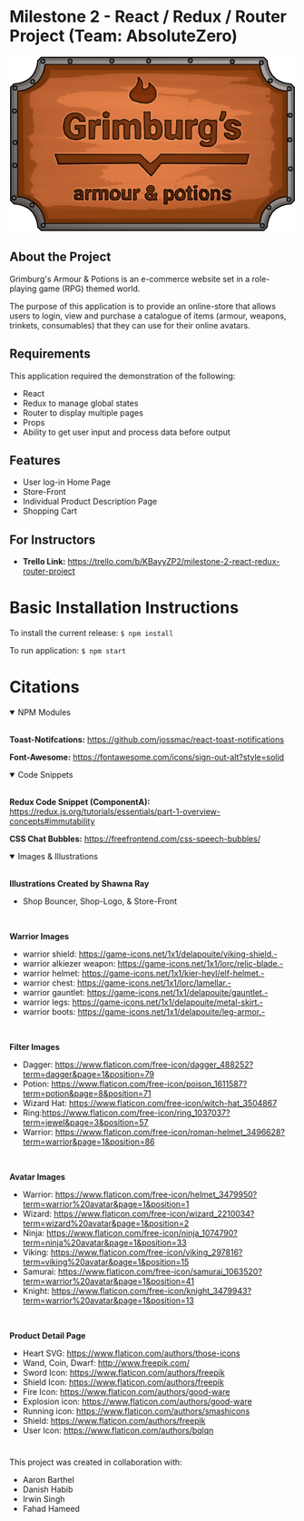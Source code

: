 # Milestone 2 - React / Redux / Router Project (Team: AbsoluteZero)
![Shop Logo](/public/imgs/shop-logo.png)

## About the Project
Grimburg's Armour & Potions is an e-commerce website set in a role-playing game (RPG) themed world.

The purpose of this application is to provide an online-store that allows users to login, view and purchase a catalogue of items (armour, weapons, trinkets, consumables) that they can use for their online avatars.

## Requirements
This application required the demonstration of the following:
- React
- Redux to manage global states
- Router to display multiple pages
- Props
- Ability to get user input and process data before output

## Features
- User log-in Home Page
- Store-Front
- Individual Product Description Page
- Shopping Cart

## For Instructors
- **Trello Link:** https://trello.com/b/KBayyZP2/milestone-2-react-redux-router-project


# Basic Installation Instructions

To install the current release:
`$ npm install`

To run application:
`$ npm start`


# Citations
<details open>
  <summary>NPM Modules</summary>
  <br>

  **Toast-Notifcations:** https://github.com/jossmac/react-toast-notifications

  **Font-Awesome:** https://fontawesome.com/icons/sign-out-alt?style=solid
</details>

<details  open>
  <summary>Code Snippets</summary>
  <br>

  **Redux Code Snippet (ComponentA):**
  https://redux.js.org/tutorials/essentials/part-1-overview-concepts#immutability

  **CSS Chat Bubbles:**
  https://freefrontend.com/css-speech-bubbles/
</details>

<details open>
  <summary>Images & Illustrations</summary>
  <br>

  **Illustrations Created by Shawna Ray**
  - Shop Bouncer, Shop-Logo, & Store-Front
  <br>


  **Warrior Images**
  - warrior shield: https://game-icons.net/1x1/delapouite/viking-shield.-
  - warrior alkiezer weapon: https://game-icons.net/1x1/lorc/relic-blade.-
  - warrior helmet: https://game-icons.net/1x1/kier-heyl/elf-helmet.-
  - warrior chest: https://game-icons.net/1x1/lorc/lamellar.-
  - warrior gauntlet: https://game-icons.net/1x1/delapouite/gauntlet.-
  - warrior legs: https://game-icons.net/1x1/delapouite/metal-skirt.-
  - warrior boots: https://game-icons.net/1x1/delapouite/leg-armor.-
  <br>

  **Filter Images**
  - Dagger: https://www.flaticon.com/free-icon/dagger_488252?term=dagger&page=1&position=79
  - Potion: https://www.flaticon.com/free-icon/poison_1611587?term=potion&page=8&position=71
  - Wizard Hat: https://www.flaticon.com/free-icon/witch-hat_3504867
  - Ring:https://www.flaticon.com/free-icon/ring_1037037?term=jewel&page=3&position=57
  - Warrior: https://www.flaticon.com/free-icon/roman-helmet_3496628?term=warrior&page=1&position=86
  <br>

  **Avatar Images**

  - Warrior: https://www.flaticon.com/free-icon/helmet_3479950?term=warrior%20avatar&page=1&position=1
  - Wizard: https://www.flaticon.com/free-icon/wizard_2210034?term=wizard%20avatar&page=1&position=2
  - Ninja: https://www.flaticon.com/free-icon/ninja_1074790?term=ninja%20avatar&page=1&position=33
  - Viking: https://www.flaticon.com/free-icon/viking_297816?term=viking%20avatar&page=1&position=15
  - Samurai: https://www.flaticon.com/free-icon/samurai_1063520?term=warrior%20avatar&page=1&position=41
  - Knight: https://www.flaticon.com/free-icon/knight_3479943?term=warrior%20avatar&page=1&position=13


  <br>

  **Product Detail Page**

  - Heart SVG: https://www.flaticon.com/authors/those-icons
  - Wand, Coin, Dwarf: http://www.freepik.com/
  - Sword Icon: https://www.flaticon.com/authors/freepik
  - Shield Icon: https://www.flaticon.com/authors/freepik
  - Fire Icon: https://www.flaticon.com/authors/good-ware
  - Explosion icon: https://www.flaticon.com/authors/good-ware
  - Running icon: https://www.flaticon.com/authors/smashicons
  - Shield: https://www.flaticon.com/authors/freepik
  - User Icon: https://www.flaticon.com/authors/bqlqn
</details>

#
This project was created in collaboration with:
- Aaron Barthel
- Danish Habib
- Irwin Singh
- Fahad Hameed
